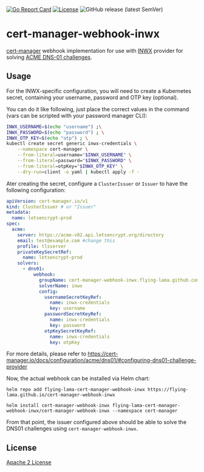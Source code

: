 [![Go Report Card](https://goreportcard.com/badge/github.com/flying-lama/cert-manager-webhook-inwx)](https://goreportcard.com/report/github.com/flying-lama/cert-manager-webhook-inwx)
[![License](https://img.shields.io/github/license/flying-lama/cert-manager-webhook-inwx)](https://github.com/flying-lama/cert-manager-webhook-inwx/blob/main/LICENSE)
![GitHub release (latest SemVer)](https://img.shields.io/github/v/release/flying-lama/cert-manager-webhook-inwx)

cert-manager-webhook-inwx
===========================

[cert-manager](https://cert-manager.io) webhook implementation for use
with [INWX](https://www.inwx.de) provider for solving [ACME DNS-01 challenges](https://cert-manager.io/docs/configuration/acme/dns01/).

Usage
-----

For the INWX-specific configuration, you will need to create a Kubernetes
secret, containing your username, password and OTP key (optional).

You can do it like following, just place the correct values in the command (vars can be scripted with your password manager CLI):

```bash
INWX_USERNAME=$(echo "username") ;\
INWX_PASSWORD=$(echo "password") ; \
INWX_OTP_KEY=$(echo "otp") ; \
kubectl create secret generic inwx-credentials \
    --namespace cert-manager \
    --from-literal=username="$INWX_USERNAME" \
    --from-literal=password="$INWX_PASSWORD" \
    --from-literal=otpKey="$INWX_OTP_KEY" \
    --dry-run=client -o yaml | kubectl apply -f -
```

Ater creating the secret, configure a ``ClusterIssuer`` or ``Issuer`` to have the following configuration:
```yml
apiVersion: cert-manager.io/v1
kind: ClusterIssuer # or "Issuer"
metadata:
  name: letsencrypt-prod
spec:
  acme:
    server: https://acme-v02.api.letsencrypt.org/directory
    email: test@example.com #change this
    profile: tlsserver
    privateKeySecretRef:
      name: letsencrypt-prod
    solvers:
      - dns01:
          webhook:
            groupName: cert-manager-webhook-inwx.flying-lama.github.com
            solverName: inwx
            config:
              usernameSecretKeyRef:
                name: inwx-credentials
                key: username
              passwordSecretKeyRef:
                name: inwx-credentials
                key: password
              otpKeySecretKeyRef:
                name: inwx-credentials
                key: otpKey
```
For more details, please refer to https://cert-manager.io/docs/configuration/acme/dns01/#configuring-dns01-challenge-provider

Now, the actual webhook can be installed via Helm chart:
```
helm repo add flying-lama-cert-manager-webhook-inwx https://flying-lama.github.io/cert-manager-webhook-inwx

helm install cert-manager-webhook-inwx flying-lama-cert-manager-webhook-inwx/cert-manager-webhook-inwx --namespace cert-manager
```
From that point, the issuer configured above should be able to solve
the DNS01 challenges using ``cert-manager-webhook-inwx``.


License
-------

[Apache 2 License](./LICENSE)


